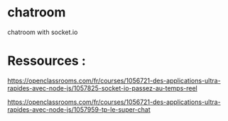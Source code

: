# chatroom
chatroom with socket.io

# Ressources :

https://openclassrooms.com/fr/courses/1056721-des-applications-ultra-rapides-avec-node-js/1057825-socket-io-passez-au-temps-reel

https://openclassrooms.com/fr/courses/1056721-des-applications-ultra-rapides-avec-node-js/1057959-tp-le-super-chat
